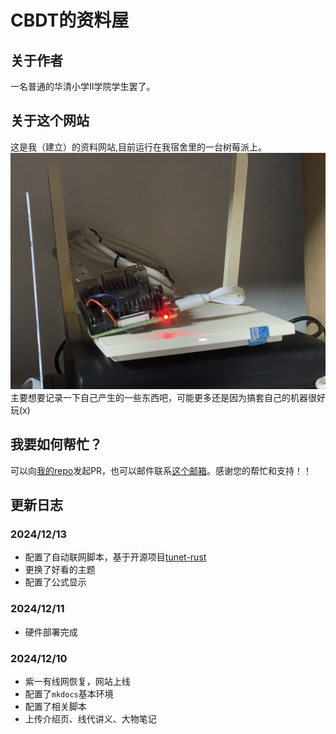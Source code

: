 # CBDT的资料屋
## 关于作者
一名普通的华清小学II学院学生罢了。
## 关于这个网站
这是我（建立）的资料网站,目前运行在我宿舍里的一台树莓派上。
![服务器](imgs/server.jpg)
主要想要记录一下自己产生的一些东西吧，可能更多还是因为搞套自己的机器很好玩(x)
## 我要如何帮忙？
可以向[我的repo](https://github.com/CBDT-JWT/EEnotes)发起PR，也可以邮件联系[这个邮箱](mailto:wjiang0415@outlook.com)。感谢您的帮忙和支持！！
## 更新日志
### 2024/12/13
- 配置了自动联网脚本，基于开源项目[tunet-rust](https://github.com/Berrysoft/tunet-rust)
- 更换了好看的主题
- 配置了公式显示
### 2024/12/11
- 硬件部署完成
### 2024/12/10
- 紫一有线网恢复，网站上线
- 配置了`mkdocs`基本环境
- 配置了相关脚本 
- 上传介绍页、线代讲义、大物笔记